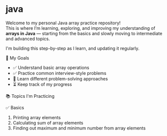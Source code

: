 # java
Welcome to my personal Java array practice repository!  
This is where I’m learning, exploring, and improving my understanding of **arrays in Java** — starting from the basics and slowly moving to intermediate and advanced topics.

I'm building this step-by-step as I learn, and updating it regularly.

📌 My Goals
- ✅ Understand basic array operations
- ✅ Practice common interview-style problems
- 🔄 Learn different problem-solving approaches
- ⏳ Keep track of my progress

📚 Topics I'm Practicing

✅ Basics
1. Printing array elements
2. Calculating sum of array elements
3. Finding out maximum and minimum number from array elements
